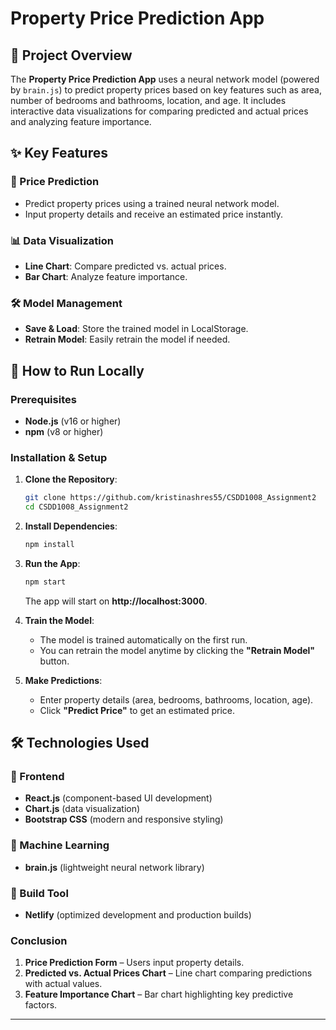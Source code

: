 # Property Price Prediction App

## 📌 Project Overview

The **Property Price Prediction App** uses a neural network model (powered by `brain.js`) to predict property prices based on key features such as area, number of bedrooms and bathrooms, location, and age. It includes interactive data visualizations for comparing predicted and actual prices and analyzing feature importance.

## ✨ Key Features

### 🏡 Price Prediction

- Predict property prices using a trained neural network model.
- Input property details and receive an estimated price instantly.

### 📊 Data Visualization

- **Line Chart**: Compare predicted vs. actual prices.
- **Bar Chart**: Analyze feature importance.

### 🛠️ Model Management

- **Save & Load**: Store the trained model in LocalStorage.
- **Retrain Model**: Easily retrain the model if needed.

## 🚀 How to Run Locally

### Prerequisites

- **Node.js** (v16 or higher)
- **npm** (v8 or higher)

### Installation & Setup

1. **Clone the Repository**:
   ```bash
   git clone https://github.com/kristinashres55/CSDD1008_Assignment2
   cd CSDD1008_Assignment2
   ```
2. **Install Dependencies**:
   ```bash
   npm install
   ```
3. **Run the App**:

   ```bash
   npm start
   ```

   The app will start on **http://localhost:3000**.

4. **Train the Model**:

   - The model is trained automatically on the first run.
   - You can retrain the model anytime by clicking the **"Retrain Model"** button.

5. **Make Predictions**:
   - Enter property details (area, bedrooms, bathrooms, location, age).
   - Click **"Predict Price"** to get an estimated price.

## 🛠️ Technologies Used

### 🔹 Frontend

- **React.js** (component-based UI development)
- **Chart.js** (data visualization)
- **Bootstrap CSS** (modern and responsive styling)

### 🔹 Machine Learning

- **brain.js** (lightweight neural network library)

### 🔹 Build Tool

- **Netlify** (optimized development and production builds)

### Conclusion

1. **Price Prediction Form** – Users input property details.
2. **Predicted vs. Actual Prices Chart** – Line chart comparing predictions with actual values.
3. **Feature Importance Chart** – Bar chart highlighting key predictive factors.

---
